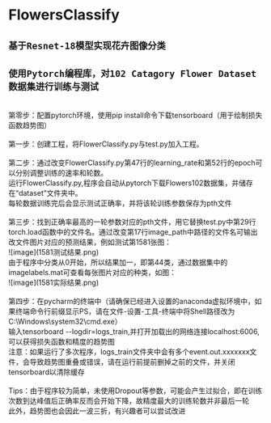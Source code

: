 # FlowersClassify
## `基于Resnet-18模型实现花卉图像分类`<br>
## `使用Pytorch编程库，对102 Catagory Flower Dataset数据集进行训练与测试`<br>
<br>
第零步：配置pytorch环境，使用pip install命令下载tensorboard（用于绘制损失函数趋势图）<br><br>
第一步：创建工程，将FlowerClassify.py与test.py加入工程。<br><br>
第二步：通过改变FlowerClassify.py第47行的learning_rate和第52行的epoch可以分别调整训练的速率和轮数。<br>运行FlowerClassify.py,程序会自动从pytorch下载Flowers102数据集，并储存在“dataset”文件夹中。<br>
每轮数据训练完后会显示测试正确率，并将该轮训练参数保存为pth文件<br><br>
第三步：找到正确率最高的一轮参数对应的pth文件，用它替换test.py中第29行torch.load函数中的文件名。通过改变第17行image_path中路径的文件名可输出改文件图片对应的预测结果，例如测试第1581张图：<br>
![image](1581测试结果.png)<br>
由于程序中分类从0开始，所以结果加一，即第44类，通过数据集中的imagelabels.mat可查看每张图片对应的种类，如图：<br>![image](1581实际结果.png)<br><br>
第四步：在pycharm的终端中（请确保已经进入设置的anaconda虚拟环境中，如果终端命令行前缀显示PS，请在文件-设置-工具-终端中将Shell路径改为C:\Windows\system32\cmd.exe）<br>
输入tensorboard --logdir=logs_train,并打开加载出的网络连接localhost:6006,可以获得损失函数和精度的趋势图<br>
注意：如果运行了多次程序，logs_train文件夹中会有多个event.out.xxxxxxx文件，会导致趋势图重叠或错误，请在运行前提前删掉之前的文件，并关闭tensorboard以清除缓存<br><br>
Tips：由于程序较为简单，未使用Dropout等参数，可能会产生过拟合，即在训练次数到达峰值后正确率反而会开始下降，故精度最大的训练轮数并非最后一轮<br>
此外，趋势图也会因此一波三折，有兴趣者可以尝试改进<br>

